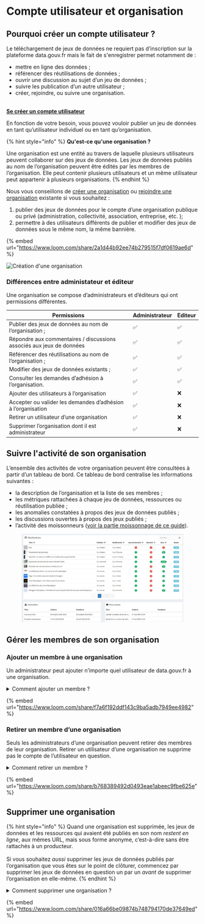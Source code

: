 # Compte utilisateur et organisation

## Pourquoi créer un compte utilisateur ?  <a href="#creer-un-compte-utilisateur" id="creer-un-compte-utilisateur"></a>

Le téléchargement de jeux de données ne requiert pas d’inscription sur la plateforme data.gouv.fr mais le fait de s'enregistrer permet notamment de :&#x20;

* mettre en ligne des données ;
* référencer des réutilisations de données ;
* ouvrir une discussion au sujet d’un jeu de données ;
* suivre les publication d’un autre utilisateur ;
* créer, rejoindre, ou suivre une organisation.

\
[**Se créer un compte utilisateur**](https://www.data.gouv.fr/fr/register?next=%2Ffr%2Fregister)





En fonction de votre besoin, vous pouvez vouloir publier un jeu de données en tant qu’utilisateur individuel ou en tant qu’organisation.

{% hint style="info" %}
**Qu'est-ce qu'une organisation ?**

Une organisation est une entité au travers de laquelle plusieurs utilisateurs peuvent collaborer sur des jeux de données. Les jeux de données publiés au nom de l’organisation peuvent être édités par les membres de l’organisation. Elle peut contenir plusieurs utilisateurs et un même utilisateur peut appartenir à plusieurs organisations.
{% endhint %}

Nous vous conseillons de [créer une organisation](https://doc.data.gouv.fr/organisations/creer-une-organisation/) ou [rejoindre une organisation](https://doc.data.gouv.fr/organisations/creer-une-organisation/) existante si vous souhaitez :

1. publier des jeux de données pour le compte d’une organisation publique ou privé (administration, collectivité, association, entreprise, etc. );
2. permettre à des utilisateurs différents de publier et modifier des jeux de données sous le même nom, la même bannière.



{% embed url="https://www.loom.com/share/2a1d44b92ee74b279515f7df0619ae6d" %}



![Création d'une organisation](https://guides.etalab.gouv.fr/assets/img/ajouter\_organisation.068fcc85.jpg)



### Différences entre administateur et éditeur

Une organisation se compose d’administrateurs et d’éditeurs qui ont permissions différentes.

| Permissions                                                          | Administrateur | Editeur |
| -------------------------------------------------------------------- | -------------- | ------- |
| Publier des jeux de données au nom de l’organisation ;               | ✅              | ✅       |
| Répondre aux commentaires / discussions associés aux jeux de données | ✅              | ✅       |
| Référencer des réutilisations au nom de l’organisation ;             | ✅              | ✅       |
| Modifier des jeux de données existants ;                             | ✅              | ✅       |
| Consulter les demandes d’adhésion à l’organisation.                  | ✅              | ✅       |
| Ajouter des utilisateurs à l’organisation                            | ✅              | ❌       |
| Accepter ou valider les demandes d’adhésion à l’organisation         | ✅              | ❌       |
| Retirer un utilisateur d’une organisation                            | ✅              | ❌       |
| Supprimer l’organisation dont il est administrateur                  | ✅              | ❌       |



## Suivre l'activité de son organisation

L’ensemble des activités de votre organisation peuvent être consultées à partir d’un tableau de bord. Ce tableau de bord centralise les informations suivantes :

* la description de l’organisation et la liste de ses membres ;
* les métriques rattachées à chaque jeu de données, ressources ou réutilisation publiée ;
* les anomalies constatées à propos des jeux de données publiés ;
* les discussions ouvertes à propos des jeux publiés ;
* l’activité des moissonneurs ([voir la partie moissonnage de ce guide](https://guides.etalab.gouv.fr/data.gouv.fr/3-publier-un-jeu-de-donnees.html#publier-un-catalogue-de-donn%C3%A9es-existant-par-moissonnage)).

<figure><img src="../.gitbook/assets/image.png" alt=""><figcaption></figcaption></figure>

## &#x20;<a href="#ajouter-un-utilisateur-a-une-organisation" id="ajouter-un-utilisateur-a-une-organisation"></a>

## &#x20;<a href="#ajouter-un-utilisateur-a-une-organisation" id="ajouter-un-utilisateur-a-une-organisation"></a>

## Gérer les membres de son organisation <a href="#ajouter-un-utilisateur-a-une-organisation" id="ajouter-un-utilisateur-a-une-organisation"></a>

### Ajouter un membre à une organisation <a href="#ajouter-un-utilisateur-a-une-organisation" id="ajouter-un-utilisateur-a-une-organisation"></a>

Un administrateur peut ajouter n’importe quel utilisateur de data.gouv.fr à une organisation.

<details>

<summary>Comment ajouter un membre ?</summary>

1. [Connectez-vous à votre compte](https://www.data.gouv.fr/fr/login) ;
2. Rendez-vous sur [votre tableau de bord](https://www.data.gouv.fr/fr/admin/), en cliquant sur **Administration** en haut à droite de votre écran ;
3. Allez sur la page de suivi de l’organisation à laquelle vous souhaitez ajouter un membre, en cliquant sur le nom de votre organisation, dans la colonne de gauche ;
4. Dans le bloc **Membres**, sur la droite de votre écran, cliquez sur le bouton **Ajouter** ;
5. Saisissez le prénom et le nom de l’utilisateur à ajouter, puis sélectionnez-le quand vous le voyez apparaître dans la liste ;
6. Définissez le niveau de permission que vous souhaitez accorder à ce nouveau membre, en le faisant **Admin** (administrateur) ou **Editor** (éditeur) ;
7. Cliquez sur le bouton **Valider** pour valider l’ajout du membre.

</details>

{% embed url="https://www.loom.com/share/f7a6f192ddf143c9ba5adb7949ee4982" %}



### Retirer un membre d’une organisation <a href="#retirer-un-utilisateur-dune-organisation" id="retirer-un-utilisateur-dune-organisation"></a>



Seuls les administrateurs d’une organisation peuvent retirer des membres de leur organisation. Retirer un utilisateur d’une organisation ne supprime pas le compte de l’utilisateur en question.

<details>

<summary>Comment retirer un membre ?</summary>

1. [Connectez-vous à votre compte](https://www.data.gouv.fr/fr/login) ;
2. Rendez-vous sur [votre tableau de bord](https://www.data.gouv.fr/fr/admin/), en cliquant sur **Administration** en haut à droite de votre écran ;
3. Allez sur la page de suivi de l’organisation à laquelle vous souhaitez retirer un membre, en cliquant sur le nom de votre organisation, dans la colonne de gauche ;
4. Dans le bloc **Membres**, sur la droite de votre écran, cliquez sur le nom du membre que vous souhaitez retirer ;
5. Dans la fenêtre qui s’ouvre alors, cliquez sur **Supprimer** ;
6. Rafraichissez votre page pour constater le retrait du membre.

</details>

{% embed url="https://www.loom.com/share/b768389492d0493eae1abeec9fbe625e" %}

## Supprimer une organisation <a href="#supprimer-une-organisation" id="supprimer-une-organisation"></a>

{% hint style="info" %}
Quand une organisation est supprimée, les jeux de données et les ressources qui avaient été publiés en son nom _restent en ligne_, aux mêmes URL, mais sous forme anonyme, c’est-à-dire sans être rattachés à un producteur.\
\
Si vous souhaitez _aussi_ supprimer les jeux de données publiés par l’organisation que vous êtes sur le point de clôturer, commencez par supprimer les jeux de données en question un par un _avant_ de supprimer l’organisation en elle-même.
{% endhint %}

<details>

<summary>Comment supprimer une organisation ?</summary>

1. [Connectez-vous à votre compte](https://www.data.gouv.fr/fr/login), seuls les administrateurs peuvent supprimer une organisation ;
2. Rendez-vous sur [votre tableau de bord](https://www.data.gouv.fr/fr/admin/), en cliquant sur **Administration** en haut à droite de votre écran ;
3. Allez sur la page de suivi de l’organisation à supprimer, en cliquant sur le nom de votre organisation, dans la colonne de gauche ;
4. Cliquez sur la flèche située à côté du bouton **Éditer**, en haut à droite de votre écran, puis sur **Supprimer** dans le menu déroulant qui apparaît alors ;
5. Validez la suppression de l’organisation en cliquant sur le bouton **Confirmer** dans la fenêtre rouge qui s’ouvre alors en superposition.

</details>

{% embed url="https://www.loom.com/share/016a66be09874b748794170de37649ed" %}

